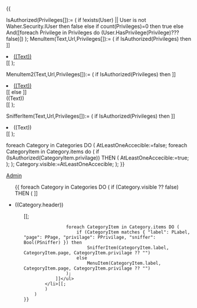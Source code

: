 {{

IsAuthorized(Privileges[]):=
(
	if !exists(User) || User is not Waher.Security.IUser then
		false
	else if count(Privileges)=0 then
		true
	else
		And([foreach Privilege in Privileges do (User.HasPrivilege(Privilege)???false)])
);
MenuItem(Text,Url,Privileges[]):=
(
	if IsAuthorized(Privileges) then
		]]<li><a href="((Url))">((Text))</a></li>
[[
);

MenuItem2(Text,Url,Privileges[]):=
(
	if IsAuthorized(Privileges) then
		]]<li><a href="((Url))">((Text))</a></li>[[ else ]]<div class="menuItemDisabled"><div class="menuItemContent">((Text))</div></div>
[[
);

SnifferItem(Text,Url,Privileges[]):=
(
	if IsAuthorized(Privileges) then
		]]<li><a onclick="OpenSniffer('((Url))')">((Text))</a></li>
[[
);

foreach Category in Categories DO (
    AtLeastOneAccecible:=false;
    foreach CategoryItem in Category.items do (
        if (IsAuthorized(CategoryItem.privilage)) THEN (
            AtLeastOneAccecible:=true;
        );
    );
    Category.visible:=AtLeastOneAccecible;
);
}}

<a href="/Admin.md">Admin</a>
<ul>
    {{
        foreach Category in Categories DO (
            if (Category.visible ?? false) THEN
            (
            ]]<li>
                <p>((Category.header))</p>
                <ul>[[;
                
                    foreach CategoryItem in Category.items DO (
                        if (CategoryItem matches { "label": PLabel, "page": PPage, "privilage": PPrivilage, "sniffer": Bool(PSniffer) }) then
                            SnifferItem(CategoryItem.label, CategoryItem.page, CategoryItem.privilage ?? "")
                        else
                            MenuItem(CategoryItem.label, CategoryItem.page, CategoryItem.privilage ?? "")
                    );
                ]]</ul>
            </li>[[;
            )       
        )
    }}
</ul>